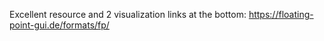 Excellent resource and 2 visualization links at the bottom: https://floating-point-gui.de/formats/fp/
